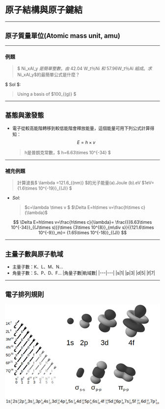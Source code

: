 # 原子結構與原子鍵結

---

## 原子質量單位(Atomic mass unit, amu)

---

### 例題

> $ Ni_xAl_y $是簡單整數，由$ 42.04 W_t％Ni $和$ 57.96W_t％Al $組成。
> 求$Ni_xAl_y$的最簡單公式是什麼？

$ Sol $:
>Using a basis of $100_{(g)} $

---

## 基態與激發態

* 電子從較高能階轉移到較低能階會釋放能量，這個能量可用下列公式計算得知：
$$ E=h\times v $$
    >h是普朗克常數，$ h=6.63\times 10^{-34} $

---

### 補充例題

>計算波長$ \lambda =121.6_{(nm)} $的光子能量(a).Joule (b).eV
$1eV={1.6\times 10^{-19}}_{(J)} $

* $Sol$:
  >$c=\lambda \times v $
  $\Delta E=h\times v=\frac{h\times c}{\lambda}$
  
$$
\Delta E=h\times v=\frac{h\times c}{\lambda}=
\frac{{{6.63\times 10^{-34}}_{(J\times s)}}\times {3\times 10^{8}}_{m\div s}}{{121.6\times 10^{-9}}_m}= {1.65\times 10^{-18}}_{(J)}
$$

---

## 主量子數與原子軌域

* 主量子數：K、L、M、N...
* 角量子數：S、P、D、F...
  |角量子數|軌域數|
  |---|---|
  |s|1|
  |p|3|
  |d|5|
  |f|7|

---

## 電子排列規則

![電子排列規則](Picture/螢幕快照_2022-09-30_14-02-58.png)
